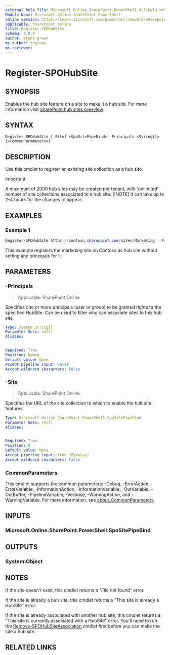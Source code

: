 ```yaml
---
external help file: Microsoft.Online.SharePoint.PowerShell.dll-Help.xml
Module Name: Microsoft.Online.SharePoint.PowerShell
online version: https://learn.microsoft.com/powershell/module/sharepoint-online/register-spohubsite
applicable: SharePoint Online
title: Register-SPOHubSite
schema: 2.0.0
author: trent-green
ms.author: trgreen
ms.reviewer:
---
```


# Register-SPOHubSite

## SYNOPSIS

Enables the hub site feature on a site to make it a hub site. For more information visit [SharePoint hub sites overview](/sharepoint/dev/features/hub-site/hub-site-overview).

## SYNTAX

```
Register-SPOHubSite [-Site] <SpoSitePipeBind> -Principals <String[]> [<CommonParameters>]
```

## DESCRIPTION

Use this cmdlet to register an existing site collection as a hub site.

> [!IMPORTANT]
> A maximum of 2000 hub sites may be created per tenant, with 'unlimited' number of site collections associated to a hub site.
> [!NOTE]
> It can take up to 2-4 hours for the changes to appear.

## EXAMPLES

### Example 1

```powershell
Register-SPOHubSite https://contoso.sharepoint.com/sites/Marketing  -Principals $null
```

This example registers the marketing site on Contoso as hub site without setting any principals for it.

## PARAMETERS

### -Principals

> Applicable: SharePoint Online

Specifies one or more principals (user or group) to be granted rights to the specified HubSite. Can be used to filter who can associate sites to this hub site.

```yaml
Type: System.String[]
Parameter Sets: (All)
Aliases:


Required: True
Position: Named
Default value: None
Accept pipeline input: False
Accept wildcard characters: False
```

### -Site

> Applicable: SharePoint Online

Specifies the URL of the site collection to which to enable the hub site features.

```yaml
Type: Microsoft.Online.SharePoint.PowerShell.SpoSitePipeBind
Parameter Sets: (All)
Aliases:


Required: True
Position: 0
Default value: None
Accept pipeline input: True (ByValue)
Accept wildcard characters: False
```

### CommonParameters
This cmdlet supports the common parameters: -Debug, -ErrorAction, -ErrorVariable, -InformationAction, -InformationVariable, -OutVariable, -OutBuffer, -PipelineVariable, -Verbose, -WarningAction, and -WarningVariable. For more information, see [about_CommonParameters](https://go.microsoft.com/fwlink/?LinkID=113216).

## INPUTS

### Microsoft.Online.SharePoint.PowerShell.SpoSitePipeBind

## OUTPUTS

### System.Object

## NOTES

If the site doesn't exist, this cmdlet returns a "File not found" error.

If the site is already a hub site, this cmdlet returns a "This site is already a HubSite" error.

If the site is already associated with another hub site, this cmdlet returns a "This site is currently associated with a HubSite" error. You'll need to run the [Remove-SPOHubSiteAssociation](Remove-SPOHubSiteAssociation.md) cmdlet first before you can make the site a hub site.

## RELATED LINKS
